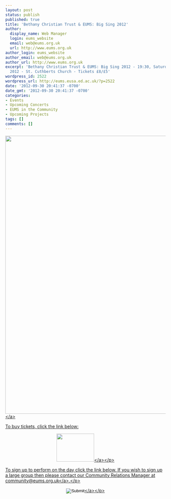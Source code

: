 ```yaml
---
layout: post
status: publish
published: true
title: 'Bethany Christian Trust & EUMS: Big Sing 2012'
author:
  display_name: Web Manager
  login: eums_website
  email: web@eums.org.uk
  url: http://www.eums.org.uk
author_login: eums_website
author_email: web@eums.org.uk
author_url: http://www.eums.org.uk
excerpt: 'Bethany Christian Trust & EUMS: Big Sing 2012 - 19:30, Saturday, 3 November
  2012 - St. Cuthberts Church - Tickets £8/£5'
wordpress_id: 2522
wordpress_url: http://eums.eusa.ed.ac.uk/?p=2522
date: '2012-09-30 20:41:37 -0700'
date_gmt: '2012-09-30 20:41:37 -0700'
categories:
- Events
- Upcoming Concerts
- EUMS in the Community
- Upcoming Projects
tags: []
comments: []
---
```

<p><a title="buy tickets online" href="http:&#47;&#47;www.ticketsource.co.uk&#47;event&#47;27964"> <img src="http:&#47;&#47;eums.eusa.ed.ac.uk&#47;wp-content&#47;uploads&#47;images&#47;w620&#47;posters&#47;20121103_bethanybigsing.jpg" alt="" width="620" height="872" &#47;><&#47;a></p>
<p>To buy tickets, click the link below:</p>
<p align="middle"><a title="buy tickets online" href="http:&#47;&#47;www.ticketsource.co.uk&#47;event&#47;27964"> <img src="http:&#47;&#47;www.ticketsource.co.uk&#47;images&#47;buyTickets&#47;buyTickets-medium.png" alt="" width="118" height="88" border="0" &#47;><&#47;a><&#47;p><br />
 </p>
<p> </p>
<p>To sign up to perform on the day click the link below. If you wish to sign up a large group then please contact our Community Relations Manager at <a title="Email us" href="mailto:community@eums.org.uk" target="_blank">community@eums.org.uk<&#47;a>.<&#47;p></p>
<p style="text-align: center;"><a title="Sign up here..." href="http:&#47;&#47;www.ticketsource.co.uk&#47;event&#47;27961" target="_blank"><input id="em_foot" onmouseover="src='http:&#47;&#47;eums.eusa.ed.ac.uk&#47;wp-content&#47;uploads&#47;build&#47;buttons&#47;bigsing_on.png';" onmouseout="src='http:&#47;&#47;eums.eusa.ed.ac.uk&#47;wp-content&#47;uploads&#47;build&#47;buttons&#47;bigsing_off.png';" type="image" name="em_foot" src="http:&#47;&#47;eums.eusa.ed.ac.uk&#47;wp-content&#47;uploads&#47;build&#47;buttons&#47;bigsing_off.png" &#47;><&#47;a><&#47;p></p>
